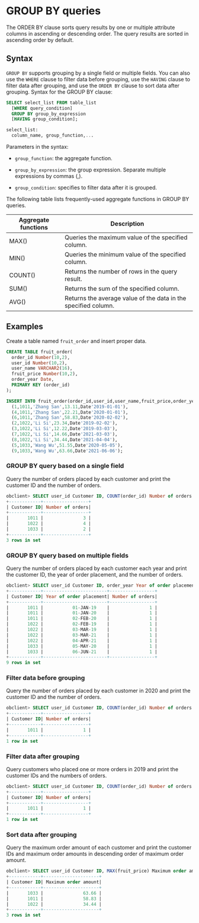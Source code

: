 # GROUP BY queries

The ORDER BY clause sorts query results by one or multiple attribute columns in ascending or descending order. The query results are sorted in ascending order by default. 

## Syntax

`GROUP BY` supports grouping by a single field or multiple fields. You can also use the `WHERE` clause to filter data before grouping, use the `HAVING` clause to filter data after grouping, and use the `ORDER BY` clause to sort data after grouping. Syntax for the GROUP BY clause:

```sql
SELECT select_list FROM table_list
  [WHERE query_condition]
  GROUP BY group_by_expression
  [HAVING group_condition];

select_list:
  column_name, group_function,...
```

Parameters in the syntax:

* `group_function`: the aggregate function. 

* `group_by_expression`: the group expression. Separate multiple expressions by commas (,). 

* `group_condition`: specifies to filter data after it is grouped. 

The following table lists frequently-used aggregate functions in GROUP BY queries. 

| Aggregate functions | Description |
|---------|--------------|
| MAX() | Queries the maximum value of the specified column.  |
| MIN() | Queries the minimum value of the specified column.  |
| COUNT() | Returns the number of rows in the query result.  |
| SUM() | Returns the sum of the specified column.  |
| AVG() | Returns the average value of the data in the specified column.  |

## Examples

Create a table named `fruit_order` and insert proper data. 

```sql
CREATE TABLE fruit_order(
  order_id Number(10,2),
  user_id Number(10,2),
  user_name VARCHAR2(16),
  fruit_price Number(10,2),
  order_year Date,
  PRIMARY KEY (order_id)
);

INSERT INTO fruit_order(order_id,user_id,user_name,fruit_price,order_year) VALUES
  (1,1011,'Zhang San',13.11,Date'2019-01-01'),
  (4,1011,'Zhang San',22.21,Date'2020-01-01'),
  (6,1011,'Zhang San',58.83,Date'2020-02-02'),
  (2,1022,'Li Si',23.34,Date'2019-02-02'),
  (3,1022,'Li Si',12.22,Date'2019-03-03'),
  (7,1022,'Li Si',14.66,Date'2021-03-03'),
  (8,1022,'Li Si',34.44,Date'2021-04-04'),
  (5,1033,'Wang Wu',51.55,Date'2020-05-05'),
  (9,1033,'Wang Wu',63.66,Date'2021-06-06');
```

### GROUP BY query based on a single field

Query the number of orders placed by each customer and print the customer ID and the number of orders. 

```sql
obclient> SELECT user_id Customer ID, COUNT(order_id) Number of orders FROM fruit_order GROUP BY user_id;
+------------+-----------------+
| Customer ID| Number of orders|
+------------+-----------------+
|       1011 |               3 |
|       1022 |               4 |
|       1033 |               2 |
+------------+-----------------+
3 rows in set
```

### GROUP BY query based on multiple fields

Query the number of orders placed by each customer each year and print the customer ID, the year of order placement, and the number of orders. 

```sql
obclient> SELECT user_id Customer ID, order_year Year of order placement, COUNT(order_id) Number of orders FROM fruit_order GROUP BY user_id,order_year;
+------------+------------------------+-----------------+
| Customer ID| Year of order placement| Number of orders|
+------------+------------------------+-----------------+
|       1011 |           01-JAN-19    |               1 |
|       1011 |           01-JAN-20    |               1 |
|       1011 |           02-FEB-20    |               1 |
|       1022 |           02-FEB-19    |               1 |
|       1022 |           03-MAR-19    |               1 |
|       1022 |           03-MAR-21    |               1 |
|       1022 |           04-APR-21    |               1 |
|       1033 |           05-MAY-20    |               1 |
|       1033 |           06-JUN-21    |               1 |
+------------+------------------------+-----------------+
9 rows in set
```

### Filter data before grouping

Query the number of orders placed by each customer in 2020 and print the customer ID and the number of orders. 

```sql
obclient> SELECT user_id Customer ID, COUNT(order_id) Number of orders FROM fruit_order t WHERE t.order_year = '01-JAN-20' GROUP BY user_id;
+------------+-----------------+
| Customer ID| Number of orders|
+------------+-----------------+
|       1011 |               1 |
+------------+-----------------+
1 row in set
```

### Filter data after grouping

Query customers who placed one or more orders in 2019 and print the customer IDs and the numbers of orders. 

```sql
obclient> SELECT user_id Customer ID, COUNT(order_id) Number of orders FROM fruit_order t WHERE t.order_year = '01-JAN-19' GROUP BY user_id HAVING COUNT(order_id)>=1;
+------------+-----------------+
| Customer ID| Number of orders|
+------------+-----------------+
|       1011 |               1 |
+------------+-----------------+
1 row in set
```

### Sort data after grouping

Query the maximum order amount of each customer and print the customer IDs and maximum order amounts in descending order of maximum order amount. 

```sql
obclient> SELECT user_id Customer ID, MAX(fruit_price) Maximum order amount FROM fruit_order t GROUP BY user_id ORDER BY Maximum order amount DESC;
+------------+---------------------+
| Customer ID| Maximum order amount|
+------------+---------------------+
|       1033 |               63.66 |
|       1011 |               58.83 |
|       1022 |               34.44 |
+------------+---------------------+
3 rows in set
```
